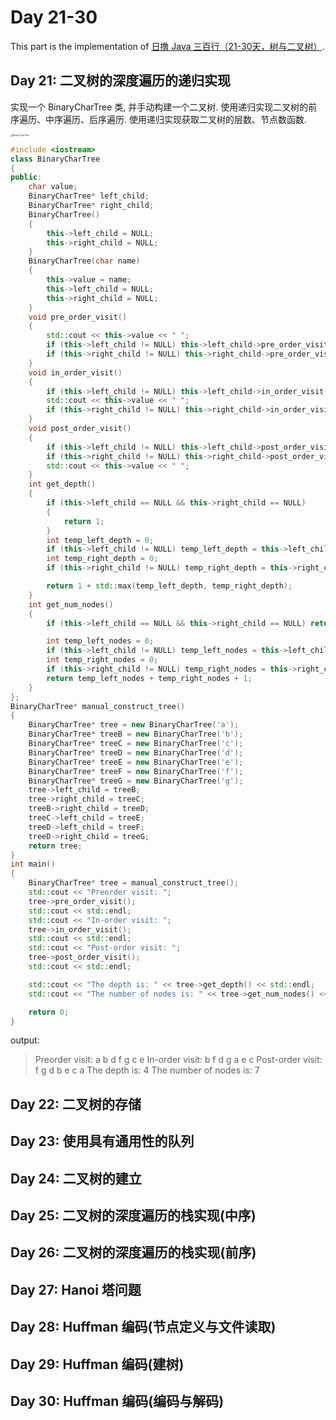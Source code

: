 # Day 21-30

This part is the implementation of [日撸 Java 三百行（21-30天，树与二叉树）](https://blog.csdn.net/minfanphd/article/details/116975721).

## Day 21: 二叉树的深度遍历的递归实现

实现一个 BinaryCharTree 类, 并手动构建一个二叉树. 使用递归实现二叉树的前序遍历、中序遍历、后序遍历. 使用递归实现获取二叉树的层数、节点数函数.

<img src="https://amonologue-image-bed.oss-cn-chengdu.aliyuncs.com/202303/202306281849899.jpg" alt="BinaryCharTree" style="zoom: 25%;" />

```cpp
#include <iostream>
class BinaryCharTree
{
public:
    char value;
    BinaryCharTree* left_child;
    BinaryCharTree* right_child;
    BinaryCharTree()
    {
        this->left_child = NULL;
        this->right_child = NULL;
    }
    BinaryCharTree(char name)
    {
        this->value = name;
        this->left_child = NULL;
        this->right_child = NULL;
    }
    void pre_order_visit()
    {
        std::cout << this->value << " ";
        if (this->left_child != NULL) this->left_child->pre_order_visit();
        if (this->right_child != NULL) this->right_child->pre_order_visit();
    }
    void in_order_visit()
    {
        if (this->left_child != NULL) this->left_child->in_order_visit();
        std::cout << this->value << " ";
        if (this->right_child != NULL) this->right_child->in_order_visit();
    }
    void post_order_visit()
    {
        if (this->left_child != NULL) this->left_child->post_order_visit();
        if (this->right_child != NULL) this->right_child->post_order_visit();
        std::cout << this->value << " ";
    }
    int get_depth()
    {
        if (this->left_child == NULL && this->right_child == NULL)
        {
            return 1;
        }
        int temp_left_depth = 0;
        if (this->left_child != NULL) temp_left_depth = this->left_child->get_depth();
        int temp_right_depth = 0;
        if (this->right_child != NULL) temp_right_depth = this->right_child->get_depth();

        return 1 + std::max(temp_left_depth, temp_right_depth);
    }
    int get_num_nodes()
    {
        if (this->left_child == NULL && this->right_child == NULL) return 1;

        int temp_left_nodes = 0;
        if (this->left_child != NULL) temp_left_nodes = this->left_child->get_num_nodes();
        int temp_right_nodes = 0;
        if (this->right_child != NULL) temp_right_nodes = this->right_child->get_num_nodes();
        return temp_left_nodes + temp_right_nodes + 1;
    }
};
BinaryCharTree* manual_construct_tree()
{
    BinaryCharTree* tree = new BinaryCharTree('a');
    BinaryCharTree* treeB = new BinaryCharTree('b');
    BinaryCharTree* treeC = new BinaryCharTree('c');
    BinaryCharTree* treeD = new BinaryCharTree('d');
    BinaryCharTree* treeE = new BinaryCharTree('e');
    BinaryCharTree* treeF = new BinaryCharTree('f');
    BinaryCharTree* treeG = new BinaryCharTree('g');
    tree->left_child = treeB;
    tree->right_child = treeC;
    treeB->right_child = treeD;
    treeC->left_child = treeE;
    treeD->left_child = treeF;
    treeD->right_child = treeG;
    return tree;
}
int main()
{
    BinaryCharTree* tree = manual_construct_tree();
    std::cout << "Preorder visit: ";
    tree->pre_order_visit();
    std::cout << std::endl;
    std::cout << "In-order visit: ";
    tree->in_order_visit();
    std::cout << std::endl;
    std::cout << "Post-order visit: ";
    tree->post_order_visit();
    std::cout << std::endl;

    std::cout << "The depth is: " << tree->get_depth() << std::endl;
    std::cout << "The number of nodes is: " << tree->get_num_nodes() << std::endl;

    return 0;
}
```

output:

>   Preorder visit: a b d f g c e 
>   In-order visit: b f d g a e c 
>   Post-order visit: f g d b e c a 
>   The depth is: 4
>   The number of nodes is: 7

## Day 22: 二叉树的存储

## Day 23: 使用具有通用性的队列

## Day 24: 二叉树的建立

## Day 25: 二叉树的深度遍历的栈实现(中序)

## Day 26: 二叉树的深度遍历的栈实现(前序)

## Day 27: Hanoi 塔问题

## Day 28: Huffman 编码(节点定义与文件读取)

## Day 29: Huffman 编码(建树)

## Day 30: Huffman 编码(编码与解码)